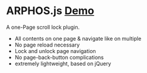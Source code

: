 # ARPHOS.js [Demo](http://www.troxlerpascal.github.io)
A one-Page scroll lock plugin.

- All contents on one page & navigate like on multiple
- No page reload necessary
- Lock and unlock page navigation
- No page-back-button complications
- extremely lightweight, based on jQuery




